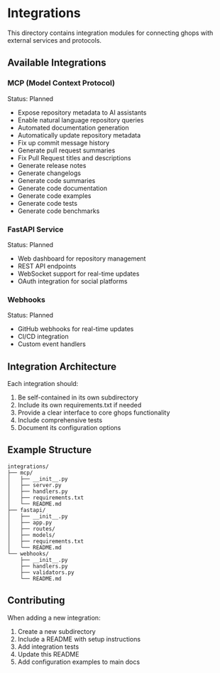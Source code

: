 # Integrations

This directory contains integration modules for connecting ghops with external services and protocols.

## Available Integrations

### MCP (Model Context Protocol)
Status: Planned
- Expose repository metadata to AI assistants
- Enable natural language repository queries
- Automated documentation generation
- Automatically update repository metadata
- Fix up commit message history
- Generate pull request summaries
- Fix Pull Request titles and descriptions
- Generate release notes
- Generate changelogs
- Generate code summaries
- Generate code documentation
- Generate code examples
- Generate code tests
- Generate code benchmarks

### FastAPI Service
Status: Planned
- Web dashboard for repository management
- REST API endpoints
- WebSocket support for real-time updates
- OAuth integration for social platforms

### Webhooks
Status: Planned
- GitHub webhooks for real-time updates
- CI/CD integration
- Custom event handlers

## Integration Architecture

Each integration should:
1. Be self-contained in its own subdirectory
2. Include its own requirements.txt if needed
3. Provide a clear interface to core ghops functionality
4. Include comprehensive tests
5. Document its configuration options

## Example Structure

```
integrations/
├── mcp/
│   ├── __init__.py
│   ├── server.py
│   ├── handlers.py
│   ├── requirements.txt
│   └── README.md
├── fastapi/
│   ├── __init__.py
│   ├── app.py
│   ├── routes/
│   ├── models/
│   ├── requirements.txt
│   └── README.md
└── webhooks/
    ├── __init__.py
    ├── handlers.py
    ├── validators.py
    └── README.md
```

## Contributing

When adding a new integration:
1. Create a new subdirectory
2. Include a README with setup instructions
3. Add integration tests
4. Update this README
5. Add configuration examples to main docs